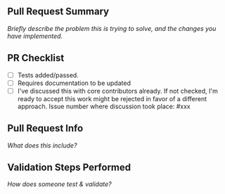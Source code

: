 <!--
Thank you for submitting a Pull Request. Please:

- Read our Pull Request guidelines:
  https://github.com/CMihai99/andro/blob/main/docs/Pull-Request-Guidelines.md

- Associate an issue with the Pull Request.

- Ensure that the code is up-to-date with the `main` branch.

- Include the following information in your PR description.
-->

## Pull Request Summary

*Briefly describe the problem this is trying to solve, and the changes you have implemented.*

## PR Checklist
- [ ] Tests added/passed.
- [ ] Requires documentation to be updated
- [ ] I've discussed this with core contributors already.
  If not checked, I'm ready to accept this work might be rejected in favor of a different approach.
  Issue number where discussion took place: #xxx

## Pull Request Info

*What does this include?*

## Validation Steps Performed

*How does someone test & validate?*
